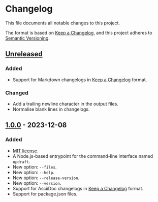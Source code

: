 # Changelog

This file documents all notable changes to this project.

The format is based on [Keep a Changelog](https://keepachangelog.com/en/1.1.0),
and this project adheres
to [Semantic Versioning](https://semver.org/spec/v2.0.0.html).

## [Unreleased]
### Added
- Support for Markdown changelogs in [Keep a Changelog](https://keepachangelog.com/en/1.1.0) format.

### Changed
- Add a trailing newline character in the output files.
- Normalise blank lines in changelogs.

## [1.0.0] - 2023-12-08
### Added
- [MIT license](https://choosealicense.com/licenses/mit).
- A Node.js-based entrypoint for the command-line interface named `updraft`.
- New option: `--files`.
- New option: `--help`.
- New option: `--release-version`.
- New option: `--version`.
- Support for AsciiDoc changelogs in [Keep a Changelog](https://keepachangelog.com/en/1.1.0) format.
- Support for package.json files.

[unreleased]: https://github.com/rainstormy/updraft/compare/v1.0.0...HEAD
[1.0.0]: https://github.com/rainstormy/updraft/releases/tag/v1.0.0
